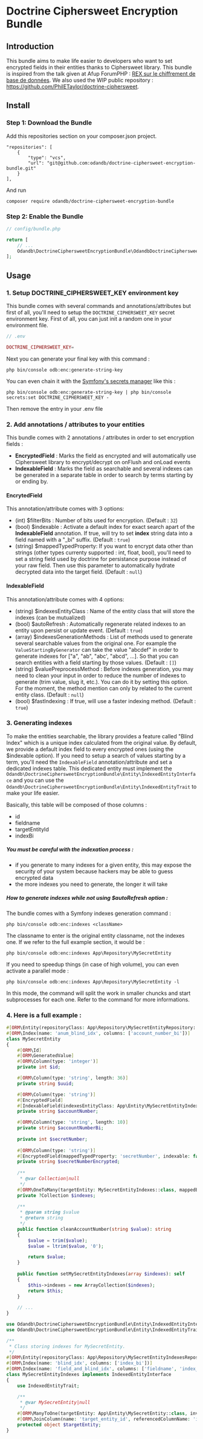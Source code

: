 # Doctrine Ciphersweet Encryption Bundle

## Introduction

This bundle aims to make life easier to developers who want to set encrypted fields in their entities thanks to Ciphersweet library.
This bundle is inspired from the talk given at Afup ForumPHP : [REX sur le chiffrement de base de données](https://afup.org/talks/3455-rex-sur-le-chiffrement-de-base-de-donnees).
We also used the WIP public repository : https://github.com/PhilETaylor/doctrine-ciphersweet.

## Install

### Step 1: Download the Bundle

Add this repositories section on your composer.json project.

```composer
"repositories": [
    {
        "type": "vcs",
        "url": "git@github.com:odandb/doctrine-ciphersweet-encryption-bundle.git"
    }
],
```

And run

```console
composer require odandb/doctrine-ciphersweet-encryption-bundle
```

### Step 2: Enable the Bundle

```php
// config/bundle.php

return [
    // ...
    Odandb\DoctrineCiphersweetEncryptionBundle\OdandbDoctrineCiphersweetEncryptionBundle::class => ['all' => true]
];
```

## Usage

### 1. Setup DOCTRINE_CIPHERSWEET_KEY environment key

This bundle comes with several commands and annotations/attributes but first of all, you'll need to setup the `DOCTRINE_CIPHERSWEET_KEY` secret environment key.
First of all, you can just init a random one in your environment file.

```php
// .env

DOCTRINE_CIPHERSWEET_KEY=
```

Next you can generate your final key with this command : 
```console
php bin/console odb:enc:generate-string-key
```

You can even chain it with the [Symfony's secrets manager](https://symfony.com/doc/current/configuration/secrets.html) like this : 
```console
php bin/console odb:enc:generate-string-key | php bin/console secrets:set DOCTRINE_CIPHERSWEET_KEY -
```
Then remove the entry in your .env file

### 2. Add annotations / attributes to your entities

This bundle comes with 2 annotations / attributes in order to set encryption fields :

- **EncryptedField** : Marks the field as encrypted and will automatically use Ciphersweet library to encrypt/decrypt on onFlush and onLoad events
- **IndexableField** : Marks the field as searchable and several indexes can be generated in a separate table in order to search by terms starting by or ending by.

#### EncrytedField
This annotation/attribute comes with 3 options:

- (int) $filterBits : Number of bits used for encryption. (Default : `32`)
- (bool) $indexable : Activate a default index for exact search apart of the **IndexableField** annotation. If true, will try to set **index** string data into a field named with a "_bi" suffix. (Default : `true`)
- (string) $mappedTypedProperty: If you want to encrypt data other than strings (other types currenty supported : int, float, bool), you'll need to set a string field used by doctrine for persistance purpose instead of your raw field. Then use this parameter to automatically hydrate decrypted data into the target field. (Default : `null`) 

#### IndexableField
This annotation/attribute comes with 4 options:

- (string) $indexesEntityClass : Name of the entity class that will store the indexes (can be mutualized)
- (bool) $autoRefresh : Automatically regenerate related indexes to an entity upon persist or update event. (Default : `true`)
- (array) $indexesGenerationMethods : List of methods used to generate several searchable values from the original one. For example the `ValueStartingByGenerator` can take the value "abcdef" in order to generate indexes for ["a", "ab", "abc', "abcd", ...]. So that you can search entities with a field starting by those values. (Default : `[]`)
- (string) $valuePreprocessMethod : Before indexes generation, you may need to clean your input in order to reduce the number of indexes to generate (trim value, slug it, etc.). You can do it by setting this option. For the moment, the method mention can only by related to the current entity class. (Default : `null`)
- (bool) $fastIndexing : If true, will use a faster indexing method. (Default : `true`)

### 3. Generating indexes

To make the entities searchable, the library provides a feature called "Blind Index" which is a unique index calculated from the original value.
By default, we provide a default index field to every encrypted ones (using the $indexable option). If you need to setup a search of values starting by a term, you'll need the `IndexableField` annotation/attribute and set a dedicated indexes table.
This dedicated entity must implement the `Odandb\DoctrineCiphersweetEncryptionBundle\Entity\IndexedEntityInterface` and you can use the `Odandb\DoctrineCiphersweetEncryptionBundle\Entity\IndexedEntityTrait` to make your life easier.

Basically, this table will be composed of those columns :
- id
- fieldname
- targetEntityId
- indexBi

##### You must be careful with the indexation process :
- if you generate to many indexes for a given entity, this may expose the security of your system because hackers may be able to guess encrypted data
- the more indexes you need to generate, the longer it will take

##### How to generate indexes while not using $autoRefresh option :
The bundle comes with a Symfony indexes generation command :

```console
php bin/console odb:enc:indexes <className>
```

The classname to enter is the original entity classname, not the indexes one. If we refer to the full example section, it would be :
```console
php bin/console odb:enc:indexes App\Repository\MySecretEntity
```

If you need to speedup things (in case of high volume), you can even activate a parallel mode :
```console
php bin/console odb:enc:indexes App\Repository\MySecretEntity -l
```
In this mode, the command will split the work in smaller chuncks and start subprocesses for each one.
Refer to the command for more informations.

### 4. Here is a full example : 

```php
#[ORM\Entity(repositoryClass: App\Repository\MySecretEntityRepository::class)
#[ORM\Index(name: 'anum_blind_idx', columns: ['account_number_bi'])]
class MySecretEntity
{
    #[ORM\Id]
    #[ORM\GeneratedValue]
    #[ORM\Column(type: 'integer')]
    private int $id;

    #[ORM\Column(type: 'string', length: 36)]
    private string $uuid;

    #[ORM\Column(type: 'string')]
    #[EncryptedField]
    #[IndexableField(indexesEntityClass: App\Entity\MySecretEntityIndexes::class, autoRefresh: false, indexesGenerationMethods: ['ValueStartingBy'], valuePreprocessMethod: 'cleanAccountNumber')]
    private string $accountNumber;

    #[ORM\Column(type: 'string', length: 10)]
    private string $accountNumberBi;
    
    private int $secretNumber;
    
    #[ORM\Column(type: 'string')]
    #[EncryptedField(mappedTypedProperty: 'secretNumber', indexable: false)]
    private string $secretNumberEncrypted;
    
    /**
     * @var Collection|null
     */
    #[ORM\OneToMany(targetEntity: MySecretEntityIndexes::class, mappedBy: 'targetEntity', cascade: ['persist'])]
    private ?Collection $indexes;
    
    /**
     * @param string $value
     * @return string
     */
    public function cleanAccountNumber(string $value): string
    {
        $value = trim($value);
        $value = ltrim($value, '0');

        return $value;
    }
    
    public function setMySecretEntityIndexes(array $indexes): self
    {
        $this->indexes = new ArrayCollection($indexes);
        return $this;
    }
    
    // ...
}

use Odandb\DoctrineCiphersweetEncryptionBundle\Entity\IndexedEntityInterface;
use Odandb\DoctrineCiphersweetEncryptionBundle\Entity\IndexedEntityTrait;

/**
 * Class storing indexes for MySecretEntity.
 */
#[ORM\Entity(repositoryClass: App\Repository\MySecretEntityIndexesRepository::class)
#[ORM\Index(name: 'blind_idx', columns: ['index_bi'])]
#[ORM\Index(name: 'field_and_blind_idx', columns: ['fieldname', 'index_bi'])]
class MySecretEntityIndexes implements IndexedEntityInterface
{
    use IndexedEntityTrait;

    /**
     * @var MySecretEntity|null
     */
    #[ORM\ManyToOne(targetEntity: App\Entity\MySecretEntity::class, inversedBy: 'indexes')]
    #[ORM\JoinColumn(name: 'target_entity_id', referencedColumnName: 'id', onDelete: 'CASCADE')]
    protected object $targetEntity;
}
```
